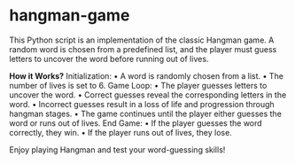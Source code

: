 # hangman-game
This Python script is an implementation of the classic Hangman game. A random word is chosen from a predefined list, and the player must guess letters to uncover the word before running out of lives.

**How it Works?**
Initialization:
      • A word is randomly chosen from a list.
      • The number of lives is set to 6.
Game Loop:
      • The player guesses letters to uncover the word.
      • Correct guesses reveal the corresponding letters in the word.
      • Incorrect guesses result in a loss of life and progression through hangman stages.
      • The game continues until the player either guesses the word or runs out of lives.
End Game:
      • If the player guesses the word correctly, they win.
      • If the player runs out of lives, they lose.

      
  Enjoy playing Hangman and test your word-guessing skills!
